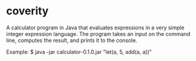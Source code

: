 # coverity
A calculator program in Java that evaluates expressions in a very simple integer expression language. The program takes an input on the command line, computes the result, and prints it to the console.  

Example:
$ java -jar calculator-0.1.0.jar "let(a, 5, add(a, a))"
